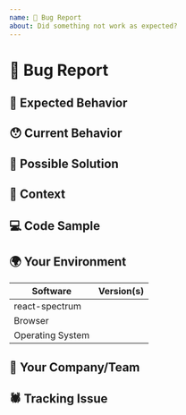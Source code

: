 ```yaml
---
name: 🐛 Bug Report
about: Did something not work as expected?
---
```


<!---
Thanks for filing an issue 😄! Before you submit, please read the following:

Search open/closed issues before submitting since someone might have asked the same thing before!
-->

# 🐛 Bug Report 

<!--- Provide a general summary of the issue here -->

## 🤔 Expected Behavior

<!--- Tell us what should happen -->

## 😯 Current Behavior

<!--- Tell us what happens instead of the expected behavior. Please include a link to the storybook if possible. -->

<!--- If you are seeing an error, please include the full error message and stack trace -->

## 💁 Possible Solution

<!--- Not obligatory, but suggest a fix/reason for the bug -->

## 🔦 Context

<!--- How has this issue affected you? What are you trying to accomplish? -->

<!--- Providing context helps us come up with a solution that is most useful in the real world -->

## 💻 Code Sample

<!-- Please provide a code repository, gist, code snippet or sample files to reproduce the issue -->

## 🌍 Your Environment

<!--- Include as many relevant details about the environment you experienced the bug in -->

| Software         | Version(s) |
| ---------------- | ---------- |
| react-spectrum   |
| Browser          |
| Operating System |

## 🧢 Your Company/Team

<!--- Which product is this bug impacting? (i.e. Adobe/Photoshop) -->

## 🕷 Tracking Issue

<!--- Link to the issue in your system, if available (JIRA, Github, etc.) -->
